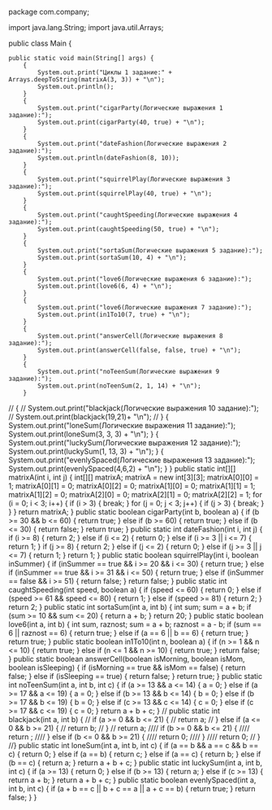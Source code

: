 package com.company;

import java.lang.String;
import java.util.Arrays;

public class Main {

    public static void main(String[] args) {
        {
            System.out.print("Циклы 1 задание:" + Arrays.deepToString(matrixA(3, 3)) + "\n");
            System.out.println();
        }
        {
            System.out.print("cigarParty(Логические выражения 1 задание):");
            System.out.print(cigarParty(40, true) + "\n");
        }
        {
            System.out.print("dateFashion(Логические выражения 2 задание):");
            System.out.println(dateFashion(8, 10));
        }
        {
            System.out.print("squirrelPlay(Логические выражения 3 задание):");
            System.out.print(squirrelPlay(40, true) + "\n");
        }
        {
            System.out.print("caughtSpeeding(Логические выражения 4 задание):");
            System.out.print(caughtSpeeding(50, true) + "\n");
        }
        {
            System.out.print("sortaSum(Логические выражения 5 задание):");
            System.out.print(sortaSum(10, 4) + "\n");
        }
        {
            System.out.print("love6(Логические выражения 6 задание):");
            System.out.print(love6(6, 4) + "\n");
        }
        {
            System.out.print("love6(Логические выражения 7 задание):");
            System.out.print(in1To10(7, true) + "\n");
        }
        {
            System.out.print("answerCell(Логические выражения 8 задание):");
            System.out.print(answerCell(false, false, true) + "\n");
        }
        {
            System.out.print("noTeenSum(Логические выражения 9 задание):");
            System.out.print(noTeenSum(2, 1, 14) + "\n");
        }
//        {
//            System.out.print("blackjack(Логические выражения 10 задание):");
//            System.out.print(blackjack(19,21)+ "\n");
//        }
        {
            System.out.print("loneSum(Логические выражения 11 задание):");
            System.out.print(loneSum(3, 3, 3) + "\n");
        }
        {
            System.out.print("luckySum(Логические выражения 12 задание):");
            System.out.print(luckySum(1, 13, 3) + "\n");
        }
        {
            System.out.print("evenlySpaced(Логические выражения 13 задание):");
            System.out.print(evenlySpaced(4,6,2) + "\n");
        }
    }
    public static int[][] matrixA(int i, int j) {
        int[][] matrixA;
        matrixA = new int[3][3];
        matrixA[0][0] = 1;
        matrixA[0][1] = 0;
        matrixA[0][2] = 0;
        matrixA[1][0] = 0;
        matrixA[1][1] = 1;
        matrixA[1][2] = 0;
        matrixA[2][0] = 0;
        matrixA[2][1] = 0;
        matrixA[2][2] = 1;
        for (i = 0; i < 3; i++) {
            if (i > 3) {
                break;
            }
            for (j = 0; j < 3; j++) {
                if (j > 3) {
                    break;
                }
            }
        }
        return matrixA;
    }
    public static boolean cigarParty(int b, boolean a) {
        if (b >= 30 && b <= 60) {
            return true;
        } else if (b >= 60) {
            return true;
        } else if (b <= 30) {
            return false;
        }
        return true;
    }
    public static int dateFashion(int i, int j) {
        if (i >= 8) {
            return 2;
        } else if (i <= 2) {
            return 0;
        } else if (i >= 3 || i <= 7) {
            return 1;
        }
        if (j >= 8) {
            return 2;
        } else if (j <= 2) {
            return 0;
        } else if (j >= 3 || j <= 7) {
            return 1;
        }
        return 1;
    }
    public static boolean squirrelPlay(int i, boolean inSummer) {
        if (inSummer == true && i >= 20 && i <= 30) {
            return true;
        } else if (inSummer == true && i >= 31 && i <= 50) {
            return true;
        } else if (inSummer == false && i >= 51) {
            return false;
        }
        return false;
    }
    public static int caughtSpeeding(int speed, boolean a) {
        if (speed <= 60) {
            return 0;
        } else if (speed >= 61 && speed <= 80) {
            return 1;
        } else if (speed >= 81) {
            return 2;
        }
        return 2;
    }
    public static int sortaSum(int a, int b) {
        int sum;
        sum = a + b;
        if (sum >= 10 && sum <= 20) {
            return a + b;
        }
        return 20;
    }
    public static boolean love6(int a, int b) {
        int sum, raznost;
        sum = a + b;
        raznost = a - b;
        if (sum == 6 || raznost == 6) {
            return true;
        } else if (a == 6 || b == 6) {
            return true;
        }
        return true;
    }
    public static boolean in1To10(int n, boolean a) {
        if (n >= 1 && n <= 10) {
            return true;
        } else if (n <= 1 && n >= 10) {
            return true;
        }
        return false;
    }
    public static boolean answerCell(boolean isMorning, boolean isMom, boolean isSleeping) {
        if (isMorning == true && isMom == false) {
            return false;
        } else if (isSleeping == true) {
            return false;
        }
        return true;
    }
    public static int noTeenSum(int a, int b, int c) {
        if (a >= 13 && a <= 14) {
            a = 0;
        } else if (a >= 17 && a <= 19) {
            a = 0;
        } else if (b >= 13 && b <= 14) {
            b = 0;
        } else if (b >= 17 && b <= 19) {
            b = 0;
        } else if (c >= 13 && c <= 14) {
            c = 0;
        } else if (c >= 17 && c <= 19) {
            c = 0;
        }
        return a + b + c;
    }
    //    public static int blackjack(int a, int b) {
//        if (a >= 0 && b <= 21) {
//            return a;
//        } else if (a <= 0 && b >= 21) {
//            return b;
//        }
//        return a;
////        if (b >= 0 && b <= 21) {
////            return ;
////        } else if (b <= 0 && b >= 21) {
////            return 0;
////        }
////        return 0;
//    }
//}
    public static int loneSum(int a, int b, int c) {
        if (a == b && a == c && b == c) {
            return 0;
        } else if (a == b) {
            return c;
        } else if (a == c) {
            return b;
        } else if (b == c) {
            return a;
        }
        return a + b + c;
    }
    public static int luckySum(int a, int b, int c) {
        if (a >= 13) {
            return 0;
        } else if (b >= 13) {
            return a;
        } else if (c >= 13) {
            return a + b;
        }
        return a + b + c;
    }
    public static boolean evenlySpaced(int a, int b, int c) {
        if (a + b == c || b + c == a || a + c == b) {
            return true;
        }
        return false;
    }
}
